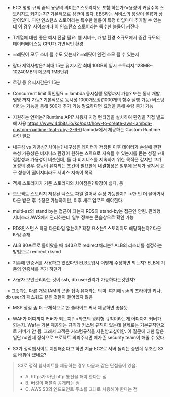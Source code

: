 

- EC2 명명 규칙 끝의 용량의 의미는? 스토리지도 포함 하는가?=용량이 커질수록 스토리지도 커지는지?
  기본적으로 상관이 없다. EBS라는 서비스의 용량이 볼륨과 상관이있다. 다만 인스턴스 스토어라는 특수한 볼륨이 특정 타입마다 추가될 수 있는데 이 경우 사이즈마다 이 인스턴스 스토어라는 특수한 볼륨이 커진다
  
- T계열에 대한 좋은 예시 전달 필요: 웹 서비스, 개발 환경 소규모에서 중간 규모의 데이터베이스등 CPU가 가변적인 환경
  
- 크레딧이 모두 소비 될 수도 있는지? 크레딧이 완전 소모 될 수 있는지
- 람다 제약사항은?
  최대 15분 유지시간
  최대 10GB의 임시 스토리지
  128MB~ 10240MB의 메모리 1MB단위
- 로깅 등 유지시간은? 15분
- Concurrent limit 확인필요 = lambda 동시실행 몇명까지 가능? 또는 동시 개발 몇명 까지 가능?
  기본적으로 동시성 1000개보장(1000개의 함수 실행 가능)
  버스팅이라는 기능을 통해 500개 추가 가능
  필요하다면 요청을 통해 수량 증가 가능
  
- 지원하는 언어는? Runtime API?
  사용자 지정 런타임을 설치하여 환경을 직접 빌드해 사용
  https://www.44bits.io/ko/post/how-to-create-aws-lambda-custom-runtime-feat-ruby-2-6-0
  lambda에서 제공하는 Custom Runtime 확인 필요
  
- 내구성 vs 가용성? 차이는?
  내구성은 데이터가 저장된 이후 데이터가 손실에 관한 속성
  가용성은 비지니스 환경이 원하는 스펙으로 지속될 수 있는지를 묻는 성질
  +내결함성과 가용성이 비슷한데, 둘 다 비지니스를 지속하기 위한 목적은 같지만 고가용성의 경우 성능이 유지되는 조건이 필요한데 내결함성은 일부에 문제가 생겨서 요구 성능이 떨어지더라도 서비스 지속이 목적
  
- 객체 스토리지가 기존 스토리지와 차이점은?
  확장이 쉽다, 등
  
- 오브젝트 스토리지 저장된 텍스트 파일 열어서 수정 가능한지?
->한 번 더 물어봐서 다운 받은 후 수정은 가능하지만, 이후 새로 업로드 해야한다.

- multi-az의 stand by는 접근이 되는지
RDS의 stand-by는 접근인 안됨. 관리형 서비스라 AWS에서 관리하는데 일부 정보는 콘솔창으로 확인 가능

- RDS인스턴스 확장 다운타임 없는지? 확장 요소는? 스토리지도 해당하는지?
  다운타임 존재
  
- ALB 80포트로 들어왔을 때 443으로 redirect처리는?
  ALB의 리스너를 설정하는 방법으로 redirect rksmd
  
- 기존에 인증서를 사용하고 있었다면 ELB도입시 어떻게 수정하면 되는지?
  ELB에 기존의 인증서를 추가 하던가 
  
- 사용자 보안관리라는 것이 ssh, db user관리가 가능하다는것인지?
  
-> 그것과는 다른 개념 IAM의 콘솔 접속 유저라는 의미. 여기에 ssh의 프라이빗 키나, db user의 패스워드 같은 것들이 들어있지 않음

- MSP 장점 좀 더 구체적으로 한 슬라이드 써서 제공하면 좋을듯
  
- WAF가 어디까지 커버가 되는지?->와프의 광리형 규칙이라는게 어디까지 커버가되는지. Waf는 기본 제공되는 규칙과 커스텀 규칙이 있는데 실제로는 기본규칙만으로 커버가 안 됨. 그래서 고객은 커스텀규칙을 지원받고싶어함. 이 질문에 대한 답은 일단 no인데 정식으로 프로젝트 의뢰주시면 메가존 security team이 해줄 수 있다
  
- S3가 정적웹사이트 지원해준다고 하면 지금 EC2로 서버 돌리는 중인데 무조건 S3로 바꿔야 겠네요?
>S3로 정적 웹사이트를 제공하는 경우 다음과 같은 단점들이 있음.
>- A. https가 아닌 http 통신을 해야 한다는 점
>- B. 버킷이 퍼블릭 공개라는 점
>- C. AWS S3의 엔드포인트 주소를 그대로 사용해야 한다는 점

